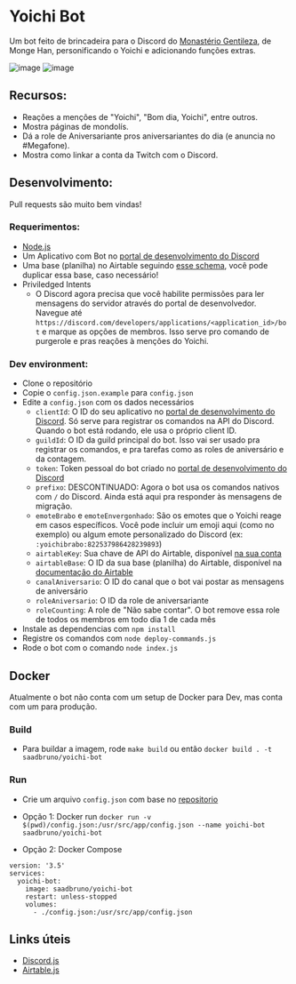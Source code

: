 # Yoichi Bot
Um bot feito de brincadeira para o Discord do [Monastério Gentileza](https://discord.gg/cyWp3KEwtc), de Monge Han, personificando o Yoichi e adicionando funções extras.

![image](https://user-images.githubusercontent.com/23201434/131280096-bbf7ecaa-691f-4bf6-b6cf-1e8df5884fef.png)
![image](https://user-images.githubusercontent.com/23201434/131280108-1400a8de-f87e-4217-ae1d-f74f4ccd0976.png)

## Recursos:
- Reações a menções de "Yoichi", "Bom dia, Yoichi", entre outros.
- Mostra páginas de mondolís.
- Dá a role de Aniversariante pros aniversariantes do dia (e anuncia no #Megafone).
- Mostra como linkar a conta da Twitch com o Discord.

## Desenvolvimento:
Pull requests são muito bem vindas!

### Requerimentos:
- [Node.js](https://nodejs.org/)
- Um Aplicativo com Bot no [portal de desenvolvimento do Discord](https://discord.com/developers/applications)
- Uma base (planilha) no Airtable seguindo [esse schema](https://airtable.com/shr4aG6NiuZKNQ7Az), você pode duplicar essa base, caso necessário!
- Priviledged Intents
  - O Discord agora precisa que você habilite permissões para ler mensagens do servidor através do portal de desenvolvedor. Navegue até `https://discord.com/developers/applications/<application_id>/bot` e marque as opções de membros. Isso serve pro comando de purgerole e pras reações à menções do Yoichi.

### Dev environment:
- Clone o repositório
- Copie o `config.json.example` para `config.json`
- Edite a `config.json` com os dados necessários
  - `clientId`: O ID do seu aplicativo no [portal de desenvolvimento do Discord](https://discord.com/developers/applications). Só serve para registrar os comandos na API do Discord. Quando o bot está rodando, ele usa o próprio client ID.
  - `guildId`: O ID da guild principal do bot. Isso vai ser usado pra registrar os comandos, e pra tarefas como as roles de aniversário e da contagem.
  - `token`: Token pessoal do bot criado no [portal de desenvolvimento do Discord](https://discord.com/developers/applications)
  - `prefixo`: DESCONTINUADO: Agora o bot usa os comandos nativos com `/` do Discord. Ainda está aqui pra responder às mensagens de migração.
  - `emoteBrabo` e `emoteEnvergonhado`: São os emotes que o Yoichi reage em casos específicos. Você pode incluir um emoji aqui (como no exemplo) ou algum emote personalizado do Discord (ex: `:yoichibrabo:822537986428239893`)
  - `airtableKey`: Sua chave de API do Airtable, disponível [na sua conta](https://airtable.com/account)
  - `airtableBase`: O ID da sua base (planilha) do Airtable, disponível na [documentação do Airtable](https://airtable.com/api)
  - `canalAniversario`: O ID do canal que o bot vai postar as mensagens de aniversário
  - `roleAniversario`: O ID da role de aniversariante
  - `roleCounting`: A role de "Não sabe contar". O bot remove essa role de todos os membros em todo dia 1 de cada mês
- Instale as dependencias com `npm install`
- Registre os comandos com `node deploy-commands.js`
- Rode o bot com o comando `node index.js`

## Docker
Atualmente o bot não conta com um setup de Docker para Dev, mas conta com um para produção.
### Build
- Para buildar a imagem, rode `make build` ou então `docker build . -t saadbruno/yoichi-bot`

### Run
- Crie um arquivo `config.json` com base no [repositorio](https://github.com/saadbruno/yoichi-bot/blob/main/config.json.example)

- Opção 1: Docker run
`docker run -v $(pwd)/config.json:/usr/src/app/config.json --name yoichi-bot saadbruno/yoichi-bot`

- Opção 2: Docker Compose
```
version: '3.5'
services:
  yoichi-bot:
    image: saadbruno/yoichi-bot
    restart: unless-stopped
    volumes:
      - ./config.json:/usr/src/app/config.json
```

## Links úteis
- [Discord.js](https://discord.js.org/)
- [Airtable.js](https://github.com/Airtable/airtable.js)
